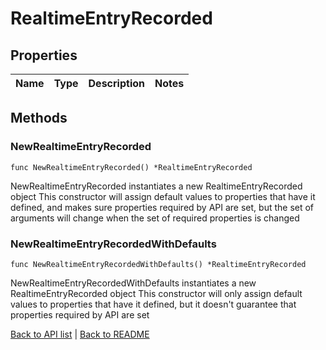 # RealtimeEntryRecorded

## Properties

Name | Type | Description | Notes
------------ | ------------- | ------------- | -------------

## Methods

### NewRealtimeEntryRecorded

`func NewRealtimeEntryRecorded() *RealtimeEntryRecorded`

NewRealtimeEntryRecorded instantiates a new RealtimeEntryRecorded object
This constructor will assign default values to properties that have it defined,
and makes sure properties required by API are set, but the set of arguments
will change when the set of required properties is changed

### NewRealtimeEntryRecordedWithDefaults

`func NewRealtimeEntryRecordedWithDefaults() *RealtimeEntryRecorded`

NewRealtimeEntryRecordedWithDefaults instantiates a new RealtimeEntryRecorded object
This constructor will only assign default values to properties that have it defined,
but it doesn't guarantee that properties required by API are set


[Back to API list](../README.md#documentation-for-api-endpoints) | [Back to README](../README.md)


